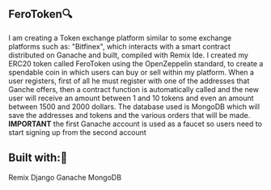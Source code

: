 ## FeroToken🔍
I am creating a Token exchange platform similar to some exchange platforms such as: "Bitfinex", which interacts with a smart contract distributed on Ganache and built, compiled with Remix Ide.
I created my ERC20 token called FeroToken using the OpenZeppelin standard, to create a spendable coin in which users can buy or sell within my platform.
When a user registers, first of all he must register with one of the addresses that Ganche offers, then a contract function is automatically called and the new user will receive an amount between 1 and 10 tokens and even an amount between 1500 and 2000 dollars.
The database used is MongoDB which will save the addresses and tokens and the various orders that will be made.
**IMPORTANT**
 the first Ganache account is used as a faucet
so users need to start signing up from the second account

## Built with:🔗
Remix
Django
Ganache
MongoDB